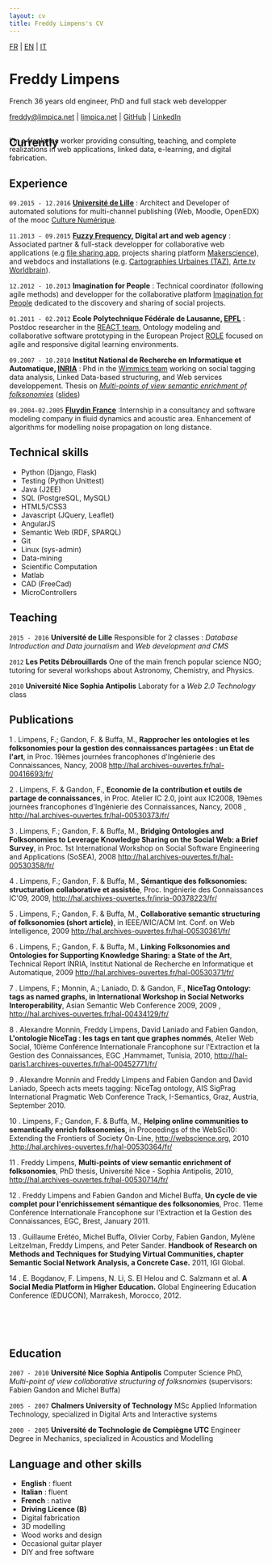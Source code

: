 ```yaml
---
layout: cv
title: Freddy Limpens's CV
---
```


<div id="lang">
<a class="unselected" href="../fr/">FR</a> | <a class="selected" href="../en/">EN</a> | <a class="unselected" href="../it/">IT</a>
</div>   
    
# Freddy Limpens
French 36 years old engineer, PhD and full stack web developper 

<div id="webaddress">
<i class="fa fa-envelope"></i> <a href="mailto:freddy@limpica.net">freddy@limpica.net</a>
|
<i class="fa fa-home"></i> <a href="http://limpica.net">limpica.net</a>
|
<i class="fa fa-github"></i> <a href="http://github.com/freddylimpens">GitHub</a>
|
<i class="fa fa-linkedin"></i> <a href="https://fr.linkedin.com/in/freddylimpens">LinkedIn</a>
</div>

## Currently

<p style="margin-top:-42px">I'm a freelance worker providing consulting, teaching, and complete realizations in web applications, linked data, e-learning, and digital fabrication.</p>


## Experience

`09.2015 - 12.2016`
__[Université de Lille](http://univ-lille3.fr/)__ : Architect and Developer of automated solutions for multi-channel publishing (Web, Moodle, OpenEDX) of the mooc [Culture Numérique](http://culturenumerique.univ-lille3.fr/).

`11.2013 - 09.2015`
__[Fuzzy Frequency](http://fuzzyfrequency.com/), Digital art and web agency__ : Associated partner & full-stack developper for collaborative web applications (e.g [file sharing app](http://fuzzyfrequency.com/#/outil-de-partage-de-fichiers-collaboratif/), projects sharing platform [Makerscience](http://makerscience.fr/)), and webdocs and installations (e.g. [Cartographies Urbaines (TAZ)](http://fuzzyfrequency.com/#/cartographies-taz-koan/), [Arte.tv Worldbrain](http://worldbrain.arte.tv/)).

`12.2012 - 10.2013`
__Imagination for People__ : Technical coordinator (following agile methods) and developper for the collaborative platform [Imagination for People](http://imaginationforpeople.org) dedicated to the discovery and sharing of social projects.

`01.2011 - 02.2012`
__Ecole Polytechnique Fédérale de Lausanne, [EPFL](http://epfl.ch/)__ : Postdoc researcher in the [REACT team](http://react.epfl.ch/), Ontology modeling and collaborative software prototyping in the European Project [ROLE](http://role-project.archiv.zsi.at/) focused on agile and responsive digital learning environments.

`09.2007 - 10.2010`
__Institut National de Recherche en Informatique et Automatique, [INRIA](https://www.inria.fr/)__ : Phd in the [Wimmics team](http://wimmics.inria.fr/) working on social tagging data analysis, Linked Data-based structuring, and Web services developpement. Thesis on [_Multi-points of view semantic enrichment of folksonomies_](https://tel.archives-ouvertes.fr/tel-00530714)  ([slides](https://www.slideshare.net/Freddy.Limpens/phd-defense-multipoints-of-view-semantic-enrichment-of-folksonomies))

`09.2004-02.2005`
__[Fluydin France](http://www.fluidyn.com)__ :Internship in a consultancy and software modeling company in fluid dynamics and acoustic area. Enhancement of algorithms for modelling noise propagation on long distance.

## Technical skills

* Python (Django, Flask)
* Testing (Python Unittest)
* Java (J2EE)
* SQL (PostgreSQL, MySQL)
* HTML5/CSS3
* Javascript (JQuery, Leaflet)
* AngularJS 
* Semantic Web (RDF, SPARQL)
* Git
* Linux (sys-admin)
* Data-mining
* Scientific Computation
* Matlab
* CAD (FreeCad)
* MicroControllers


## Teaching

`2015 - 2016`
__Université de Lille__ Responsible for 2 classes : *Database Introduction and Data journalism* and *Web development and CMS*

`2012`
__Les Petits Débrouillards__ One of the main french popular science NGO; tutoring for several workshops about Astronomy, Chemistry, and Physics.

`2010`
__Université Nice Sophia Antipolis__ Laboraty for a *Web 2.0 Technology* class

## Publications


1 . Limpens, F.; Gandon, F. & Buffa, M., **Rapprocher les ontologies et les folksonomies pour la gestion des connaissances partagées : un Etat de l'art**, in Proc. 19èmes journées francophones d'Ingénierie des Connaissances, Nancy, 2008 http://hal.archives-ouvertes.fr/hal-00416693/fr/

2 . Limpens, F. & Gandon, F., **Economie de la contribution et outils de partage de connaissances**, in Proc. Atelier IC 2.0, joint aux IC2008, 19èmes journées francophones d'Ingénierie des Connaissances, Nancy, 2008 , http://hal.archives-ouvertes.fr/hal-00530373/fr/

3 . Limpens, F.; Gandon, F. & Buffa, M., **Bridging Ontologies and Folksonomies to Leverage Knowledge Sharing on the Social Web: a Brief Survey**, in Proc. 1st International Workshop on Social Software Engineering and Applications (SoSEA), 2008 http://hal.archives-ouvertes.fr/hal-00530358/fr/

4 . Limpens, F.; Gandon, F. & Buffa, M., **Sémantique des folksonomies: structuration collaborative et assistée**, Proc. Ingénierie des Connaissances IC'09, 2009, http://hal.archives-ouvertes.fr/inria-00378223/fr/

5 . Limpens, F.; Gandon, F. & Buffa, M., **Collaborative semantic structuring of folksonomies (short article)**, in IEEE/WIC/ACM Int. Conf. on Web Intelligence, 2009 http://hal.archives-ouvertes.fr/hal-00530361/fr/

6 . Limpens, F.; Gandon, F. & Buffa, M., **Linking Folksonomies and Ontologies for Supporting Knowledge Sharing: a State of the Art**, Technical Report INRIA, Institut National de Recherche en Informatique et Automatique, 2009 http://hal.archives-ouvertes.fr/hal-00530371/fr/

7 . Limpens, F.; Monnin, A.; Laniado, D. & Gandon, F., **NiceTag Ontology: tags as named graphs, in International Workshop in Social Networks Interoperability**, Asian Semantic Web Conference 2009, 2009 , http://hal.archives-ouvertes.fr/hal-00434129/fr/

8 . Alexandre Monnin, Freddy Limpens, David Laniado and Fabien Gandon, **L'ontologie NiceTag : les tags en tant que graphes nommés**, Atelier Web Social, 10ième Conférence Internationale Francophone sur l'Extraction et la Gestion des Connaissances, EGC ,Hammamet, Tunisia, 2010, http://hal-paris1.archives-ouvertes.fr/hal-00452771/fr/

9 . Alexandre Monnin and Freddy Limpens and Fabien Gandon and David Laniado, Speech acts meets tagging: NiceTag ontology, AIS SigPrag International Pragmatic Web Conference Track, I-Semantics, Graz, Austria, September 2010.

10 . Limpens, F.; Gandon, F. & Buffa, M., **Helping online communities to semantically enrich folksonomies**, in Proceedings of the WebSci10: Extending the Frontiers of Society On-Line, http://webscience.org, 2010 ,http://hal.archives-ouvertes.fr/hal-00530364/fr/

11 . Freddy Limpens, **Multi-points of view semantic enrichment of folksonomies**, PhD thesis, Université Nice - Sophia Antipolis, 2010, http://hal.archives-ouvertes.fr/hal-00530714/fr/

12 . Freddy Limpens and Fabien Gandon and Michel Buffa, **Un cycle de vie complet pour l'enrichissement sémantique des folksonomies**, Proc. 11eme Conférence Internationale Francophone sur l'Extraction et la Gestion des Connaissances, EGC, Brest, January 2011.

13 . Guillaume Erétéo, Michel Buffa, Olivier Corby, Fabien Gandon, Mylène Leitzelman, Freddy Limpens, and Peter Sander. **Handbook of Research on Methods and Techniques for Studying Virtual Communities, chapter Semantic Social Network Analysis, a Concrete Case.** 2011, IGI Global.

14 . E. Bogdanov, F. Limpens, N. Li, S. El Helou and C. Salzmann et al. **A Social Media Platform in Higher Education.** Global Engineering Education Conference (EDUCON), Marrakesh, Morocco, 2012.

<br/> 
<br/> 
<br/> 

## Education

`2007 - 2010`
__Université Nice Sophia Antipolis__ Computer Science PhD, *Multi-point of view collaborative structuring of folksnomies* (supervisors: Fabien Gandon and Michel Buffa)

`2005 - 2007`
__Chalmers University of Technology__ MSc Applied Information Technology, specialized in Digital Arts and Interactive systems

`2000 - 2005`
__Université de Technologie de Compiègne UTC__ Engineer Degree in Mechanics, specialized in Acoustics and Modelling

## Language and other skills

* **English** : fluent
* **Italian** : fluent
* **French** : native
* **Driving Licence (B)**
* Digital fabrication
* 3D modelling
* Wood works and design
* Occasional guitar player
* DIY and free software



<!-- ## Projects

### commons

I was member of the board of managers of one of the first coworking place in Lille, La Coroutine, for 2 years (2013-2015). This self-financed place is considered a common since it is run by the community of its users and is open to any kind of contribution. This is also where I got the chance to contribute to other commons-like projects on social projects cartography (http://imaginationforpeople.org/, http://encommuns.org) or the development of a community of hackers and DIYers in Lille (http://lille-makers.org)

### scientific mediation

As a teacher and science and philosophy , I love transmitting

### datarea

I entered Imperial College's [Summer Data Challenge](https://www.imperial.ac.uk/data-science/education/summer-data-challenge/) competition, where entrants analysed a given dataset and then proposed a startup idea based on their results. I developed a modelling technique to select housing areas for investment and was awarded third place: £2,000 and startup support from Imperial Create Lab. My entry can be seen at [blm.io/datarea](http://blm.io/datarea) and the code is shared on my github account. 
-->

<!--
## Links 

* <i class="fa fa-envelope"></i> <a href="mailto:freddy@limpica.net">freddy@limpica.net</a><br />
* <i class="fa fa-home"></i> <a href="http://limpica.net/fdy">limpica.net/fdy</a><br />
* <i class="fa fa-file-pdf-o"></i> <a href="http://limpica.net/fdy/cv/en/freddy_limpens.cv.en.pdf">PDF version</a>


### Footer

Last updated: May 2013 -->
